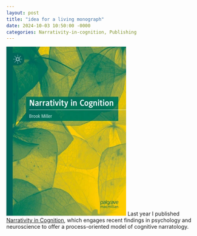```yaml
---
layout: post
title: "idea for a living monograph"
date: 2024-10-03 10:50:00 -0000
categories: Narrativity-in-cognition, Publishing
---
```


![Monograph published in late 2024](../images/book_cover.png)
Last year I published [Narrativity in Cognition](https://link.springer.com/book/10.1007/978-3-031-40349-1), which engages recent findings in psychology and neuroscience to offer a process-oriented model of cognitive narratology.
